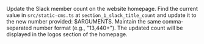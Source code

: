 Update the Slack member count on the website homepage. Find the current value in `src/static-cms.ts` at `section_1_slack_title_count` and update it to the new number provided: $ARGUMENTS. Maintain the same comma-separated number format (e.g., "13,440+"). The updated count will be displayed in the logos section of the homepage.